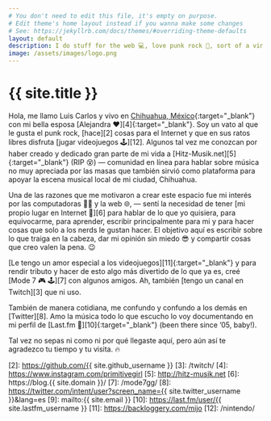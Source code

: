 ```yaml
---
# You don't need to edit this file, it's empty on purpose.
# Edit theme's home layout instead if you wanna make some changes
# See: https://jekyllrb.com/docs/themes/#overriding-theme-defaults
layout: default
description: I do stuff for the web 💻, love punk rock 🤘, sort of a vinyl junkie 🎧 and a Nintendo freak 🕹 since 1990. Probably better than you at Mario Kart 🏁.
image: /assets/images/logo.png
---
```


<h1 class="text-center">{{ site.title }}</h1>

<span class="first-letter">H</span>ola, me llamo Luis Carlos y vivo en [Chihuahua, México][1]{:target="_blank"} con mi bella esposa [Alejandra ❤️][4]{:target="_blank"}. Soy un vato al que le gusta el punk rock, [hace][2] cosas para el Internet y que en sus ratos libres disfruta [jugar videojuegos 🕹️][12]. Algunos tal vez me conozcan por haber creado y dedicado gran parte de mi vida a [Hitz-Musik.net][5]{:target="_blank"} (RIP 😵) ― comunidad en línea para hablar sobre música no muy apreciada por las masas que también sirvió como plataforma para apoyar la escena musical local de mi ciudad, Chihuahua.

Una de las razones que me motivaron a crear este espacio fue mi interés por las computadoras 👨‍💻 y la web 🌐, ― sentí la necesidad de tener [mi propio lugar en Internet 🔖][6] para hablar de lo que yo quisiera, para equivocarme, para aprender, escribir principalmente para mi y para hacer cosas que solo a los nerds le gustan hacer. El objetivo aquí es escribir sobre lo que traiga en la cabeza, dar mi opinión sin miedo 😎 y compartir cosas que creo valen la pena. 😉

[Le tengo un amor especial a los videojuegos][11]{:target="_blank"} y para rendir tributo y hacer de esto algo más divertido de lo que ya es, creé [Mode 7 🎮 🕹️][7] con algunos amigos. Ah, también [tengo un canal en Twitch][3] que ni uso.

También de manera cotidiana, me confundo y confundo a los demás en [Twitter][8]. Amo la música todo lo que escucho lo voy documentando en mi perfil de [Last.fm 🎵][10]{:target="_blank"} (been there since &rsquo;05, baby!).

Tal vez no sepas ni como ni por qué llegaste aquí, pero aún así te agradezco tu tiempo y tu visita. 🔥

[1]: https://es.wikipedia.org/wiki/Chihuahua_(Chihuahua)
[2]: https://github.com/{{ site.github_username }}
[3]: /twitch/
[4]: https://www.instagram.com/primitivegirl
[5]: http://hitz-musik.net
[6]: https://blog.{{ site.domain }}/
[7]: /mode7gg/
[8]: https://twitter.com/intent/user?screen_name={{ site.twitter_username }}&lang=es
[9]: mailto:{{ site.email }}
[10]: https://last.fm/user/{{ site.lastfm_username }}
[11]: https://backloggery.com/mijo
[12]: /nintendo/